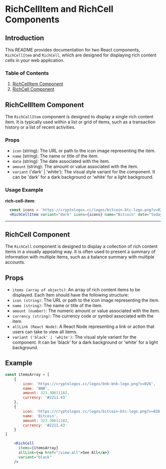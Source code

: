 # RichCellItem and RichCell Components

## Introduction

This README provides documentation for two React components, `RichCellItem` and `RichCell`, which are designed for displaying rich content cells in your web application.

### Table of Contents

1. [RichCellItem Component](#richcellitem-component)
2. [RichCell Component](#richcell-component)


## RichCellItem Component

The `RichCellItem` component is designed to display a single rich content item. It is typically used within a list or grid of items, such as a transaction history or a list of recent activities.

### Props

- `icon` (string): The URL or path to the icon image representing the item.
- `name` (string): The name or title of the item.
- `date` (string): The date associated with the item.
- `amount` (string): The amount or value associated with the item.
- `variant` ('dark' | 'white'): The visual style variant for the component. It can be 'dark' for a dark background or 'white' for a light background.

### Usage Example

**rich-cell-item**:
```jsx
  const icons = 'https://cryptologos.cc/logos/bitcoin-btc-logo.png?v=026'
  <RichCellItem variant="dark" icons={icons} name="Bitcoin" date="today at 17:00" amount="+ 500 BTC" />
```

<hr />

## RichCell Component

The `RichCell` component is designed to display a collection of rich content items in a visually appealing way. It is often used to present a summary of information with multiple items, such as a balance summary with multiple accounts.

## Props

- `items (array of objects)`: An array of rich content items to be displayed. Each item should have the following structure:
- `icon (string)`: The URL or path to the icon image representing the item.
- `name (string)`: The name or title of the item.
- `amount (number)`: The numeric amount or value associated with the item.
- `currency (string)`: The currency code or symbol associated with the item.
- `allLink (React Node)`: A React Node representing a link or action that users can take to view all items.
- `variant ('black' | 'white')`: The visual style variant for the component. It can be 'black' for a dark background or 'white' for a light background.

## Example 

```jsx
const itemsArray = [
    {
        icon: 'https://cryptologos.cc/logos/bnb-bnb-logo.png?v=026',
        name: 'BNB',
        amount: 323.30611182,
        currency: '₴2211.43'
    },
    {
        icon: 'https://cryptologos.cc/logos/bitcoin-btc-logo.png?v=026',
        name: 'Bitcoin',
        amount: 323.30611182,
        currency: '₴2211.43'
    }
]

    <RichCell
      items={itemsArray}
      allLink={<a href="/view-all">See All</a>}
      variant="black"
    />
```